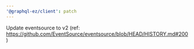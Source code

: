 ```yaml
---
'@graphql-ez/client': patch
---
```


Update eventsource to v2 (ref: https://github.com/EventSource/eventsource/blob/HEAD/HISTORY.md#200)

